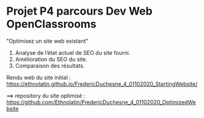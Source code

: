 # Projet P4 parcours Dev Web OpenClassrooms

"Optimisez un site web existant"

1. Analyse de l’état actuel de SEO du site fourni.
2. Amélioration du SEO du site.
3. Comparaison des résultats.

Rendu web du site initial : https://ethnolatin.github.io/FredericDuchesne_4_01102020_StartingWebsite/

==> repository du site optimisé : https://github.com/Ethnolatin/FredericDuchesne_4_01102020_OptimizedWebsite
